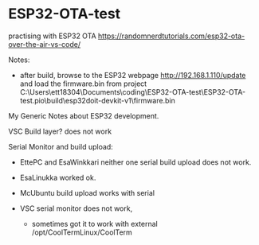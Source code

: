 # ESP32-OTA-test
practising with ESP32 OTA 
https://randomnerdtutorials.com/esp32-ota-over-the-air-vs-code/

Notes:
- after build, browse to the ESP32 webpage http://192.168.1.110/update and load the firmware.bin from
project C:\Users\ett18304\Documents\coding\ESP32-OTA-test\ESP32-OTA-test\.pio\build\esp32doit-devkit-v1\firmware.bin

My Generic Notes about ESP32 development.

VSC Build layer? does not work

Serial Monitor and build upload:
- EttePC and EsaWinkkari neither one serial build upload does not work.
- EsaLinukka worked ok.

- McUbuntu build upload works with serial
- VSC serial monitor does not work, 
    - sometimes got it to work with external /opt/CoolTermLinux/CoolTerm 

